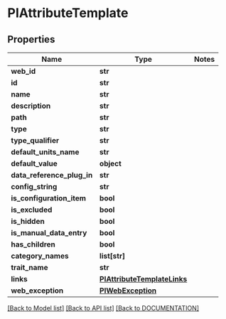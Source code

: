# PIAttributeTemplate

## Properties
Name | Type | Notes
------------ | ------------- | -------------
**web_id** | **str**
**id** | **str**
**name** | **str**
**description** | **str**
**path** | **str**
**type** | **str**
**type_qualifier** | **str**
**default_units_name** | **str**
**default_value** | **object**
**data_reference_plug_in** | **str**
**config_string** | **str**
**is_configuration_item** | **bool**
**is_excluded** | **bool**
**is_hidden** | **bool**
**is_manual_data_entry** | **bool**
**has_children** | **bool**
**category_names** | **list[str]**
**trait_name** | **str**
**links** | **[**PIAttributeTemplateLinks**](../models/PIAttributeTemplateLinks.md)**
**web_exception** | **[**PIWebException**](../models/PIWebException.md)**

[[Back to Model list]](../../DOCUMENTATION.md#documentation-for-models) [[Back to API list]](../../DOCUMENTATION.md#documentation-for-api-endpoints) [[Back to DOCUMENTATION]](../../DOCUMENTATION.md)
